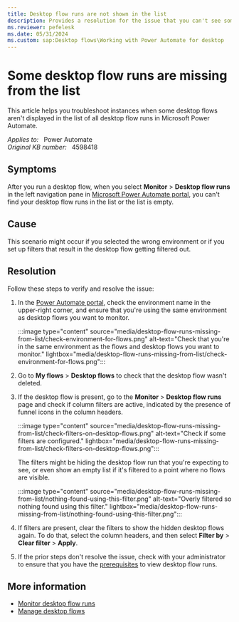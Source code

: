 ```yaml
---
title: Desktop flow runs are not shown in the list
description: Provides a resolution for the issue that you can't see some desktop flow runs when viewing the list of all desktop flow runs in Power Automate.
ms.reviewer: pefelesk
ms.date: 05/31/2024
ms.custom: sap:Desktop flows\Working with Power Automate for desktop
---
```

# Some desktop flow runs are missing from the list

This article helps you troubleshoot instances when some desktop flows aren't displayed in the list of all desktop flow runs in Microsoft Power Automate.

_Applies to:_ &nbsp; Power Automate  
_Original KB number:_ &nbsp; 4598418

## Symptoms

After you run a desktop flow, when you select **Monitor** > **Desktop flow runs** in the left navigation pane in [Microsoft Power Automate portal](https://make.powerautomate.com/), you can't find your desktop flow runs in the list or the list is empty.

## Cause
This scenario might occur if you selected the wrong environment or if you set up filters that result in the desktop flow getting filtered out.

## Resolution
Follow these steps to verify and resolve the issue:
1. In the [Power Automate portal](https://make.powerautomate.com/), check the environment name in the upper-right corner, and ensure that you're using the same environment as desktop flows you want to monitor.

    :::image type="content" source="media/desktop-flow-runs-missing-from-list/check-environment-for-flows.png" alt-text="Check that you're in the same environment as the flows and desktop flows you want to monitor." lightbox="media/desktop-flow-runs-missing-from-list/check-environment-for-flows.png":::

2. Go to **My flows** > **Desktop flows** to check that the desktop flow wasn't deleted.

3. If the desktop flow is present, go to the **Monitor** > **Desktop flow runs** page and check if column filters are active, indicated by the presence of funnel icons in the column headers.

    :::image type="content" source="media/desktop-flow-runs-missing-from-list/check-filters-on-desktop-flows.png" alt-text="Check if some filters are configured." lightbox="media/desktop-flow-runs-missing-from-list/check-filters-on-desktop-flows.png":::

    The filters might be hiding the desktop flow run that you're expecting to see, or even show an empty list if it's filtered to a point where no flows are visible.

    :::image type="content" source="media/desktop-flow-runs-missing-from-list/nothing-found-using-this-filter.png" alt-text="Overly filtered so nothing found using this filter." lightbox="media/desktop-flow-runs-missing-from-list/nothing-found-using-this-filter.png":::

4. If filters are present, clear the filters to show the hidden desktop flows again. To do that, select the column headers, and then select **Filter by** > **Clear filter** > **Apply**.
5. If the prior steps don't resolve the issue, check with your administrator to ensure that you have the [prerequisites](/power-automate/desktop-flows/monitor-desktop-flow-runs#prerequisites) to view desktop flow runs.

## More information
* [Monitor desktop flow runs](/power-automate/desktop-flows/monitor-desktop-flow-runs)
* [Manage desktop flows](/power-automate/desktop-flows/manage)